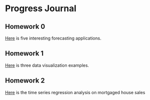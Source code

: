 # Progress Journal
## Homework 0

[Here](files/homework_0.html) is five interesting forecasting applications.

## Homework 1
[Here](files/homework_1.html) is three data visualization examples.


## Homework 2 
[Here](files/homework2.html) is the time series regression analysis on mortgaged house sales